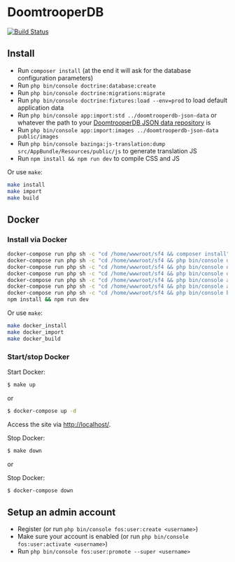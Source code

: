 # DoomtrooperDB
[![Build Status](https://api.travis-ci.org/fiskhandlarn/doomtrooperdb.svg?branch=master)](https://travis-ci.org/fiskhandlarn/doomtrooperdb)

## Install
- Run `composer install` (at the end it will ask for the database configuration parameters)
- Run `php bin/console doctrine:database:create`
- Run `php bin/console doctrine:migrations:migrate`
- Run `php bin/console doctrine:fixtures:load --env=prod` to load default application data
- Run `php bin/console app:import:std ../doomtrooperdb-json-data` or whatever the path to your [DoomtrooperDB JSON data repository](https://github.com/fiskhandlarn/doomtrooperdb-json-data) is
- Run `php bin/console app:import:images ../doomtrooperdb-json-data public/images`
- Run `php bin/console bazinga:js-translation:dump src/AppBundle/Resources/public/js` to generate translation JS
- Run `npm install && npm run dev` to compile CSS and JS

Or use `make`:
```bash
make install
make import
make build
```

## Docker

### Install via Docker

```bash
docker-compose run php sh -c "cd /home/wwwroot/sf4 && composer install"
docker-compose run php sh -c "cd /home/wwwroot/sf4 && php bin/console doctrine:database:create"
docker-compose run php sh -c "cd /home/wwwroot/sf4 && php bin/console doctrine:migrations:migrate"
docker-compose run php sh -c "cd /home/wwwroot/sf4 && php bin/console doctrine:fixtures:load --env=prod"
docker-compose run php sh -c "cd /home/wwwroot/sf4 && php bin/console app:import:std doomtrooperdb-json-data"
docker-compose run php sh -c "cd /home/wwwroot/sf4 && php bin/console app:import:images doomtrooperdb-json-data public/images"
docker-compose run php sh -c "cd /home/wwwroot/sf4 && php bin/console bazinga:js-translation:dump src/AppBundle/Resources/public/js"
npm install && npm run dev
```

Or use `make`:
```bash
make docker_install
make docker_import
make docker_build
```

### Start/stop Docker

Start Docker:
```bash
$ make up
```

or

```bash
$ docker-compose up -d
```

Access the site via [http://localhost/](http://localhost/).

Stop Docker:
```bash
$ make down
```

or

Stop Docker:
```bash
$ docker-compose down
```

## Setup an admin account

- Register (or run `php bin/console fos:user:create <username>`)
- Make sure your account is enabled (or run `php bin/console fos:user:activate <username>`)
- Run `php bin/console fos:user:promote --super <username>`
